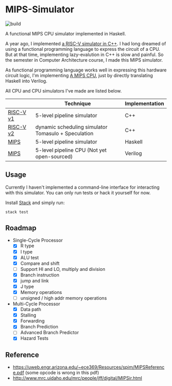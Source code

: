 # MIPS-Simulator

![build](https://github.com/skyzh/mips-simulator/workflows/build/badge.svg)

A functional MIPS CPU simulator implemented in Haskell.

A year ago, I implemented
[a RISC-V simulator in C++](https://github.com/skyzh/RISCV-Simulator).
I had long dreamed of using a functional programming language to express
the circuit of a CPU. But at that time, implementing lazy-evalution
in C++ is slow and painful. So the semester in Computer Architecture
course, I made this MIPS simulator.

As functional programming language works well in expressing this
hardware circuit logic, I'm implementing [A MIPS CPU](https://github.com/skyzh/mips-cpu),
just by directly translating Haskell into Verilog.

All CPU and CPU simulators I've made are listed below.

|                                                                     | Technique                                      | Implementation |
|---------------------------------------------------------------------|------------------------------------------------|----------------|
| [RISC-V v1](https://github.com/skyzh/RISCV-Simulator/tree/pipeline) | 5-level pipeline  simulator                 | C++            |
| [RISC-V v2](https://github.com/skyzh/RISCV-Simulator)               | dynamic scheduling simulator <br> Tomasulo + Speculation | C++            |
| [MIPS](https://github.com/skyzh/mips-simulator)                     | 5-level pipeline  simulator                             | Haskell        |
| [MIPS](https://github.com/skyzh/mips-cpu)                           | 5-level pipeline CPU (Not yet open-sourced)        | Verilog        |

## Usage

Currently I haven't implemented a command-line interface for interacting with
this simulator. You can only run tests or hack it yourself for now.

Install [Stack](https://docs.haskellstack.org/en/stable/README/) and simply run:

```bash
stack test
```

## Roadmap
* Single-Cycle Processor
    - [x] R type
    - [x] I type
    - [x] ALU test
    - [x] Compare and shift
    - [ ] Support HI and LO, multiply and division
    - [x] Branch instruction
    - [x] jump and link
    - [x] J type
    - [x] Memory operations
    - [ ] unsigned / high addr memory operations
* Multi-Cycle Processor
    - [x] Data path
    - [x] Stalling
    - [x] Forwarding
    - [x] Branch Prediction
    - [ ] Advanced Branch Predictor
    - [x] Hazard Tests

## Reference

* https://uweb.engr.arizona.edu/~ece369/Resources/spim/MIPSReference.pdf (some opcode is wrong in this pdf)
* http://www.mrc.uidaho.edu/mrc/people/jff/digital/MIPSir.html
